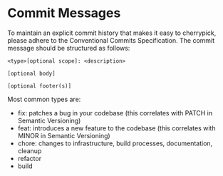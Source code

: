 # Commit Messages
To maintain an explicit commit history that makes it easy to cherrypick, please adhere to  the Conventional Commits Specification. 
The commit message should be structured as follows:
```
<type>[optional scope]: <description>

[optional body]

[optional footer(s)]
```
Most common types are:
- fix: patches a bug in your codebase (this correlates with PATCH in Semantic Versioning)
- feat: introduces a new feature to the codebase (this correlates with MINOR in Semantic Versioning)
- chore: changes to infrastructure, build processes, documentation, cleanup
- refactor
- build
